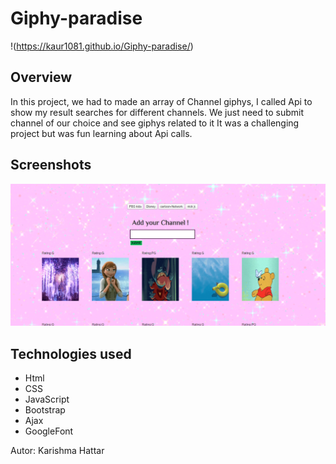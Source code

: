# Giphy-paradise


!(https://kaur1081.github.io/Giphy-paradise/)

## Overview
 
In this project, we had to made an array of Channel giphys,  I called Api to show my result searches for different channels.
We just need to submit channel of our choice and see giphys related to it
It was a challenging project but was fun learning about Api calls.

## Screenshots
![ Giphy-paradise! ](https://github.com/kaur1081/Giphy-paradise/blob/master/giphy1.PNG)

## Technologies used

- Html
- CSS
- JavaScript
- Bootstrap
- Ajax
- GoogleFont

Autor: Karishma Hattar